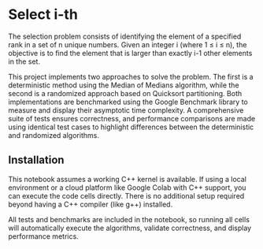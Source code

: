 # Select i-th

The selection problem consists of identifying the element of a specified rank in a set of n unique numbers. Given an integer i (where 1 ≤ i ≤ n), the objective is to find the element that is larger than exactly i-1 other elements in the set.

This project implements two approaches to solve the problem. The first is a deterministic method using the Median of Medians algorithm, while the second is a randomized approach based on Quicksort partitioning. Both implementations are benchmarked using the Google Benchmark library to measure and display their asymptotic time complexity. A comprehensive suite of tests ensures correctness, and performance comparisons are made using identical test cases to highlight differences between the deterministic and randomized algorithms.

## Installation

This notebook assumes a working C++ kernel is available. 
If using a local environment or a cloud platform like Google Colab with C++ support, you can execute the code cells directly. 
There is no additional setup required beyond having a C++ compiler (like g++) installed.

All tests and benchmarks are included in the notebook, so running all cells will automatically execute the algorithms, validate correctness, and display performance metrics.
